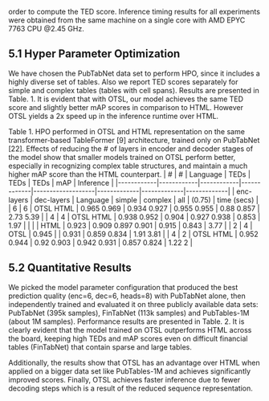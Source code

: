 order to compute the TED score. Inference timing results for all experiments were obtained from the same machine on a single core with AMD EPYC 7763 CPU @2.45 GHz.

## 5.1 Hyper Parameter Optimization

We have chosen the PubTabNet data set to perform HPO, since it includes a highly diverse set of tables. Also we report TED scores separately for simple and complex tables (tables with cell spans). Results are presented in Table. 1. It is evident that with OTSL, our model achieves the same TED score and slightly better mAP scores in comparison to HTML. However OTSL yields a 2x speed up in the inference runtime over HTML.

Table 1. HPO performed in OTSL and HTML representation on the same transformer-based TableFormer [9] architecture, trained only on PubTabNet [22]. Effects of reducing the # of layers in encoder and decoder stages of the model show that smaller models trained on OTSL perform better, especially in recognizing complex table structures, and maintain a much higher mAP score than the HTML counterpart.
| #          | #          | Language   | TEDs        | TEDs              | TEDs        | mAP         | Inference   |
|------------|------------|------------|-------------|-------------------|-------------|-------------|-------------|
| enc-layers | dec-layers | Language   | simple      | complex           | all         | (0.75)      | time (secs) |
| 6          | 6          | OTSL HTML  | 0.965 0.969 | 0.934 0.927       | 0.955 0.955 | 0.88 0.857  | 2.73 5.39   |
| 4          | 4          | OTSL HTML  | 0.938 0.952 | 0.904             | 0.927 0.938 | 0.853       | 1.97        |
|            |            | HTML       | 0.923       | 0.909 0.897 0.901 | 0.915       | 0.843       | 3.77        |
| 2          | 4          | OTSL       | 0.945       |                   | 0.931       | 0.859 0.834 | 1.91 3.81   |
| 4          | 2          | OTSL HTML  | 0.952 0.944 | 0.92 0.903        | 0.942 0.931 | 0.857 0.824 | 1.22 2      |

## 5.2 Quantitative Results

We picked the model parameter configuration that produced the best prediction quality (enc=6, dec=6, heads=8) with PubTabNet alone, then independently trained and evaluated it on three publicly available data sets: PubTabNet (395k samples), FinTabNet (113k samples) and PubTables-1M (about 1M samples). Performance results are presented in Table. 2. It is clearly evident that the model trained on OTSL outperforms HTML across the board, keeping high TEDs and mAP scores even on difficult financial tables (FinTabNet) that contain sparse and large tables.

Additionally, the results show that OTSL has an advantage over HTML when applied on a bigger data set like PubTables-1M and achieves significantly improved scores. Finally, OTSL achieves faster inference due to fewer decoding steps which is a result of the reduced sequence representation.